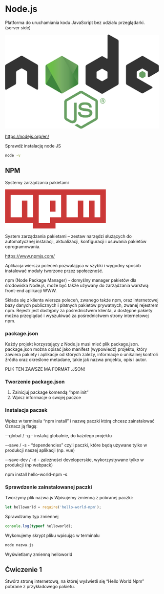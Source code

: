 # Node.js
Platforma do uruchamiania kodu JavaScript bez udziału przeglądarki.(server side)

![node](../images/logo_node.png)

https://nodejs.org/en/

Sprawdź instalację node JS
```bash
node -v
```

## NPM 
Systemy zarządzania pakietami

![node](../images/logo_npm.png)

System zarządzania pakietami – zestaw narzędzi służących do automatycznej instalacji, aktualizacji, konfiguracji i usuwania pakietów oprogramowania.

https://www.npmjs.com/

Aplikacja wiersza poleceń pozwalająca w szybki i wygodny sposób instalować moduły tworzone przez społeczność.

npm (Node Package Manager) - domyślny manager pakietów dla środowiska Node.js, może być także używany do zarządzania warstwą front-end aplikacji WWW.

Składa się z klienta wiersza poleceń, zwanego także npm, oraz internetowej bazy danych publicznych i płatnych pakietów prywatnych, zwanej rejestrem npm. Rejestr jest dostępny za pośrednictwem klienta, a dostępne pakiety można przeglądać i wyszukiwać za pośrednictwem strony internetowej npm.

### package.json

Każdy projekt korzystający z Node.js musi mieć plik package.json.
package.json można opisać jako manifest (wypowiedź) projektu, który zawiera pakiety i aplikacje od których zależy, informacje o unikalnej kontroli źródła oraz określone metadane, takie jak nazwa projektu, opis i autor.


PLIK TEN ZAWSZE MA FORMAT .JSON!

### Tworzenie package.json

1. Zainicjuj package komendą “npm init”
2. Wpisz informacje o swojej paczce

### Instalacja paczek

Wpisz w terminalu “npm install” i nazwę paczki którą chcesz zainstalować
Oznacz ją flagą:

--global / -g  - instaluj globalnie, do każdego projektu

--save / -s   - “dependencies”  czyli paczki, które będą używane tylko w produkcji naszej aplikacji (np. vue)

--save-dev / -d - zależności developerskie, wykorzystywane tylko w produkcji (np webpack)



npm install hello-world-npm -s

### Sprawdzenie zainstalowanej paczki

Tworzymy plik nazwa.js
Wpisujemy zmienną z pobranej paczki: 
```js
let helloworld = require('hello-world-npm');
```
Sprawdzamy typ zmiennej
```js
console.log(typeof helloworld);
```
Wykonujemy skrypt pliku wpisując w terminalu
```bash
node nazwa.js
```
Wyświetlamy zmienną helloworld

## Ćwiczenie 1

Stwórz stronę internetową, na której wyświetli się “Hello World Npm” pobrane z przykładowego pakietu.

